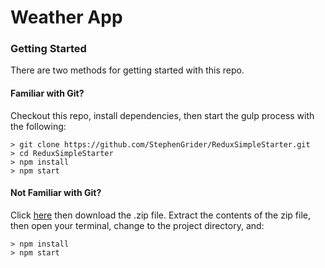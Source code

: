 # Weather App



### Getting Started

There are two methods for getting started with this repo.

#### Familiar with Git?
Checkout this repo, install dependencies, then start the gulp process with the following:

```
> git clone https://github.com/StephenGrider/ReduxSimpleStarter.git
> cd ReduxSimpleStarter
> npm install
> npm start
```

#### Not Familiar with Git?
Click [here](https://github.com/wbmedia/redux-and-react-wheather-app) then download the .zip file.  Extract the contents of the zip file, then open your terminal, change to the project directory, and:

```
> npm install
> npm start
```
